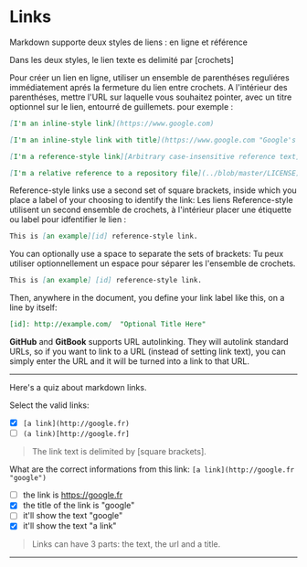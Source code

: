 # Links



Markdown supporte deux styles de liens : en ligne et référence


Dans les deux styles, le lien texte es delimité par [crochets]


Pour créer un lien en ligne, utiliser un ensemble de parenthéses reguliéres immédiatement aprés la fermeture du lien entre crochets. A l'intérieur des parenthéses, mettre l'URL sur laquelle vous souhaitez pointer, avec un titre optionnel sur le lien, entourré de guillemets. pour exemple :
```markdown
[I'm an inline-style link](https://www.google.com)

[I'm an inline-style link with title](https://www.google.com "Google's Homepage")

[I'm a reference-style link][Arbitrary case-insensitive reference text]

[I'm a relative reference to a repository file](../blob/master/LICENSE)
```

Reference-style links use a second set of square brackets, inside which you place a label of your choosing to identify the link:
Les liens Reference-style utilisent un second ensemble de crochets, à l'intérieur placer une étiquette ou label pour idfentifier le lien :
```markdown
This is [an example][id] reference-style link.
```

You can optionally use a space to separate the sets of brackets:
Tu peux utiliser optionnellement un espace pour séparer les l'ensemble de crochets.
```markdown
This is [an example] [id] reference-style link.
```

Then, anywhere in the document, you define your link label like this, on a line by itself:

```markdown
[id]: http://example.com/  "Optional Title Here"
```

**GitHub** and **GitBook** supports URL autolinking. They will autolink standard URLs, so if you want to link to a URL (instead of setting link text), you can simply enter the URL and it will be turned into a link to that URL.


---

Here's a quiz about markdown links.

Select the valid links:
- [x] `[a link](http://google.fr)`
- [ ] `(a link)[http://google.fr]`

> The link text is delimited by [square brackets].

What are the correct informations from this link: ```[a link](http://google.fr "google")```
- [ ] the link is https://google.fr
- [x] the title of the link is "google"
- [ ] it'll show the text "google"
- [x] it'll show the text "a link"

> Links can have 3 parts: the text, the url and a title.

---

